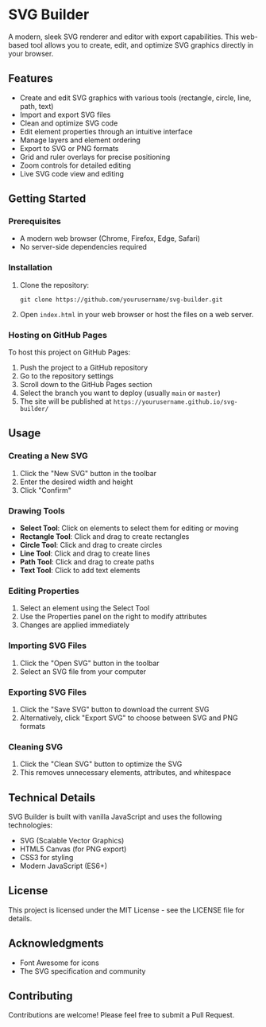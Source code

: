 # SVG Builder

A modern, sleek SVG renderer and editor with export capabilities. This web-based tool allows you to create, edit, and optimize SVG graphics directly in your browser.

## Features

- Create and edit SVG graphics with various tools (rectangle, circle, line, path, text)
- Import and export SVG files
- Clean and optimize SVG code
- Edit element properties through an intuitive interface
- Manage layers and element ordering
- Export to SVG or PNG formats
- Grid and ruler overlays for precise positioning
- Zoom controls for detailed editing
- Live SVG code view and editing

## Getting Started

### Prerequisites

- A modern web browser (Chrome, Firefox, Edge, Safari)
- No server-side dependencies required

### Installation

1. Clone the repository:
   ```
   git clone https://github.com/yourusername/svg-builder.git
   ```

2. Open `index.html` in your web browser or host the files on a web server.

### Hosting on GitHub Pages

To host this project on GitHub Pages:

1. Push the project to a GitHub repository
2. Go to the repository settings
3. Scroll down to the GitHub Pages section
4. Select the branch you want to deploy (usually `main` or `master`)
5. The site will be published at `https://yourusername.github.io/svg-builder/`

## Usage

### Creating a New SVG

1. Click the "New SVG" button in the toolbar
2. Enter the desired width and height
3. Click "Confirm"

### Drawing Tools

- **Select Tool**: Click on elements to select them for editing or moving
- **Rectangle Tool**: Click and drag to create rectangles
- **Circle Tool**: Click and drag to create circles
- **Line Tool**: Click and drag to create lines
- **Path Tool**: Click and drag to create paths
- **Text Tool**: Click to add text elements

### Editing Properties

1. Select an element using the Select Tool
2. Use the Properties panel on the right to modify attributes
3. Changes are applied immediately

### Importing SVG Files

1. Click the "Open SVG" button in the toolbar
2. Select an SVG file from your computer

### Exporting SVG Files

1. Click the "Save SVG" button to download the current SVG
2. Alternatively, click "Export SVG" to choose between SVG and PNG formats

### Cleaning SVG

1. Click the "Clean SVG" button to optimize the SVG
2. This removes unnecessary elements, attributes, and whitespace

## Technical Details

SVG Builder is built with vanilla JavaScript and uses the following technologies:

- SVG (Scalable Vector Graphics)
- HTML5 Canvas (for PNG export)
- CSS3 for styling
- Modern JavaScript (ES6+)

## License

This project is licensed under the MIT License - see the LICENSE file for details.

## Acknowledgments

- Font Awesome for icons
- The SVG specification and community

## Contributing

Contributions are welcome! Please feel free to submit a Pull Request. 